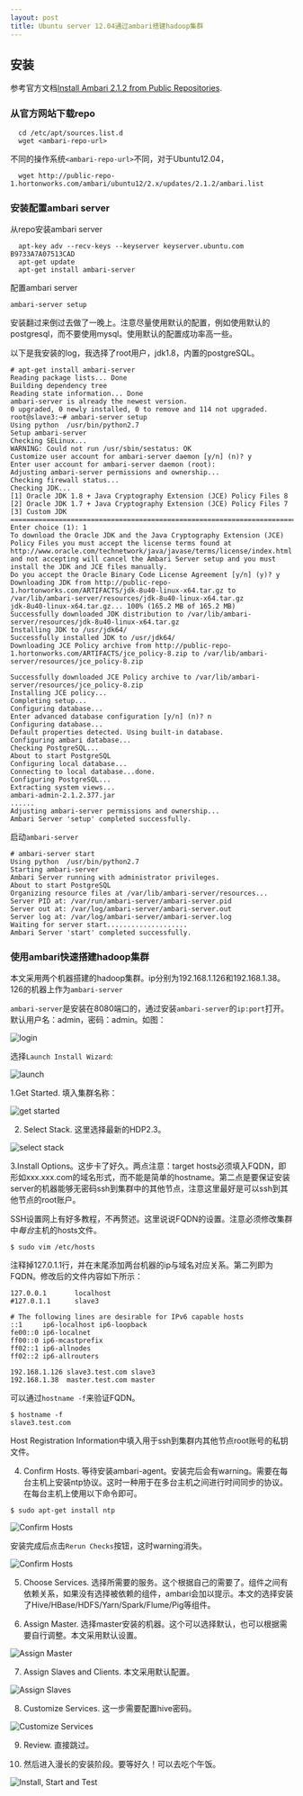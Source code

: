 ```yaml
---
layout: post
title: Ubuntu server 12.04通过ambari搭建hadoop集群
---
```


## 安装

参考官方文档[Install Ambari 2.1.2 from Public Repositories](https://cwiki.apache.org/confluence/display/AMBARI/Install+Ambari+2.1.2+from+Public+Repositories).

### 从官方网站下载repo

```
  cd /etc/apt/sources.list.d
  wget <ambari-repo-url>
```

不同的操作系统`<ambari-repo-url>`不同，对于Ubuntu12.04，

```
  wget http://public-repo-1.hortonworks.com/ambari/ubuntu12/2.x/updates/2.1.2/ambari.list 
```

### 安装配置ambari server

从repo安装ambari server

```
  apt-key adv --recv-keys --keyserver keyserver.ubuntu.com B9733A7A07513CAD
  apt-get update
  apt-get install ambari-server
```

配置ambari server

```
ambari-server setup
```

安装翻过来倒过去做了一晚上。注意尽量使用默认的配置，例如使用默认的postgresql，而不要使用mysql。使用默认的配置成功率高一些。

以下是我安装的log，我选择了root用户，jdk1.8，内置的postgreSQL。

```
# apt-get install ambari-server 
Reading package lists... Done
Building dependency tree       
Reading state information... Done
ambari-server is already the newest version.
0 upgraded, 0 newly installed, 0 to remove and 114 not upgraded.
root@slave3:~# ambari-server setup
Using python  /usr/bin/python2.7
Setup ambari-server
Checking SELinux...
WARNING: Could not run /usr/sbin/sestatus: OK
Customize user account for ambari-server daemon [y/n] (n)? y
Enter user account for ambari-server daemon (root):
Adjusting ambari-server permissions and ownership...
Checking firewall status...
Checking JDK...
[1] Oracle JDK 1.8 + Java Cryptography Extension (JCE) Policy Files 8
[2] Oracle JDK 1.7 + Java Cryptography Extension (JCE) Policy Files 7
[3] Custom JDK
==============================================================================
Enter choice (1): 1
To download the Oracle JDK and the Java Cryptography Extension (JCE) Policy Files you must accept the license terms found at http://www.oracle.com/technetwork/java/javase/terms/license/index.html and not accepting will cancel the Ambari Server setup and you must install the JDK and JCE files manually.
Do you accept the Oracle Binary Code License Agreement [y/n] (y)? y
Downloading JDK from http://public-repo-1.hortonworks.com/ARTIFACTS/jdk-8u40-linux-x64.tar.gz to /var/lib/ambari-server/resources/jdk-8u40-linux-x64.tar.gz
jdk-8u40-linux-x64.tar.gz... 100% (165.2 MB of 165.2 MB)
Successfully downloaded JDK distribution to /var/lib/ambari-server/resources/jdk-8u40-linux-x64.tar.gz
Installing JDK to /usr/jdk64/
Successfully installed JDK to /usr/jdk64/
Downloading JCE Policy archive from http://public-repo-1.hortonworks.com/ARTIFACTS/jce_policy-8.zip to /var/lib/ambari-server/resources/jce_policy-8.zip

Successfully downloaded JCE Policy archive to /var/lib/ambari-server/resources/jce_policy-8.zip
Installing JCE policy...
Completing setup...
Configuring database...
Enter advanced database configuration [y/n] (n)? n
Configuring database...
Default properties detected. Using built-in database.
Configuring ambari database...
Checking PostgreSQL...
About to start PostgreSQL
Configuring local database...
Connecting to local database...done.
Configuring PostgreSQL...
Extracting system views...
ambari-admin-2.1.2.377.jar
......
Adjusting ambari-server permissions and ownership...
Ambari Server 'setup' completed successfully.
```

启动`ambari-server`

```
# ambari-server start
Using python  /usr/bin/python2.7
Starting ambari-server
Ambari Server running with administrator privileges.
About to start PostgreSQL
Organizing resource files at /var/lib/ambari-server/resources...
Server PID at: /var/run/ambari-server/ambari-server.pid
Server out at: /var/log/ambari-server/ambari-server.out
Server log at: /var/log/ambari-server/ambari-server.log
Waiting for server start....................
Ambari Server 'start' completed successfully.
```

### 使用ambari快速搭建hadoop集群

本文采用两个机器搭建的hadoop集群。ip分别为192.168.1.126和192.168.1.38。126的机器上作为`ambari-server`

`ambari-server`是安装在8080端口的，通过安装`ambari-server`的`ip:port`打开。默认用户名：admin，密码：admin。如图：

![login]({{base.siteurl}}/images/ambari/1.png)

选择`Launch Install Wizard`:

![launch]({{base.siteurl}}/images/ambari/2.png)

1.Get Started. 填入集群名称：

![get started]({{site.baseurl}}/images/ambari/3.png)

2. Select Stack. 这里选择最新的HDP2.3。

![select stack]({{site.baseurl}}/images/ambari/4.png)

3.Install Options。这步卡了好久。两点注意：target hosts必须填入FQDN，即形如xxx.xxx.com的域名形式，而不能是简单的hostname。第二点是要保证安装server的机器能够无密码ssh到集群中的其他节点，注意这里最好是可以ssh到其他节点的root账户。

SSH设置网上有好多教程，不再赘述。这里说说FQDN的设置。注意必须修改集群中*每台*主机的hosts文件。

```
$ sudo vim /etc/hosts
```

注释掉127.0.1.1行，并在末尾添加两台机器的ip与域名对应关系。第二列即为FQDN。修改后的文件内容如下所示：

```
127.0.0.1       localhost
#127.0.1.1      slave3

# The following lines are desirable for IPv6 capable hosts
::1     ip6-localhost ip6-loopback
fe00::0 ip6-localnet
ff00::0 ip6-mcastprefix
ff02::1 ip6-allnodes
ff02::2 ip6-allrouters

192.168.1.126 slave3.test.com slave3
192.168.1.38  master.test.com master
```

可以通过`hostname -f`来验证FQDN。

```
$ hostname -f
slave3.test.com
```

Host Registration Information中填入用于ssh到集群内其他节点root账号的私钥文件。

4. Confirm Hosts. 等待安装ambari-agent。安装完后会有warning。需要在每台主机上安装ntp协议。这时一种用于在多台主机之间进行时间同步的协议。在每台主机上使用以下命令即可。

```
$ sudo apt-get install ntp
```

![Confirm Hosts]({{site.baseurl}}/images/ambari/5.png)

安装完成后点击`Rerun Checks`按钮，这时warning消失。

![Confirm Hosts]({{site.baseurl}}/images/ambari/6.png)


5. Choose Services. 选择所需要的服务。这个根据自己的需要了。组件之间有依赖关系，如果没有选择被依赖的组件，ambari会加以提示。本文的选择安装了Hive/HBase/HDFS/Yarn/Spark/Flume/Pig等组件。


6. Assign Master. 选择master安装的机器。这个可以选择默认，也可以根据需要自行调整。本文采用默认设置。

![Assign Master]({{site.baseurl}}/images/ambari/8.png)

7. Assign Slaves and Clients. 本文采用默认配置。

![Assign Slaves]({{site.baseurl}}/images/ambari/9.png)

8. Customize Services. 这一步需要配置hive密码。

![Customize Services]({{site.baseurl}}/images/ambari/10.png)

9. Review. 直接跳过。

10. 然后进入漫长的安装阶段。要等好久！可以去吃个午饭。

![Install, Start and Test]({{site.baseurl}}/images/ambari/11.png)


